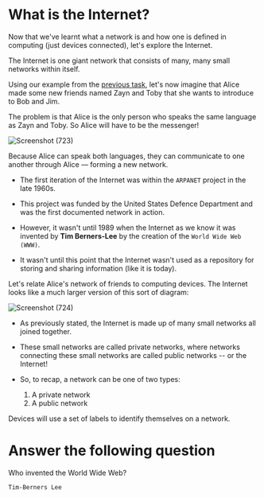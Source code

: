 # What is the Internet?

Now that we've learnt what a network is and how one is defined in computing (just devices connected), let's explore the Internet.

The Internet is one giant network that consists of many, many small networks within itself. 

Using our example from the [previous task](https://github.com/ShubhamJagtap2000/TryHackMe-THM/tree/main/02%20-%20Network%20Fundamentals/01%20-%20What%20is%20Networking/Task%2001), let's now imagine that Alice made some new friends named Zayn and Toby that she wants to introduce to Bob and Jim. 

The problem is that Alice is the only person who speaks the same language as Zayn and Toby. So Alice will have to be the messenger!

![Screenshot (723)](https://user-images.githubusercontent.com/63872951/177527735-51f33e61-8665-4b76-86c3-6a877b967c8c.png)


Because Alice can speak both languages, they can communicate to one another through Alice — forming a new network.

- The first iteration of the Internet was within the `ARPANET` project in the late 1960s. 

- This project was funded by the United States Defence Department and was the first documented network in action. 
- However, it wasn't until 1989 when the Internet as we know it was invented by **Tim Berners-Lee** by the creation of the `World Wide Web (WWW)`. 
- It wasn't until this point that the Internet wasn't used as a repository for storing and sharing information (like it is today).

Let's relate Alice's network of friends to computing devices. The Internet looks like a much larger version of this sort of diagram:

![Screenshot (724)](https://user-images.githubusercontent.com/63872951/177528308-6ee65dcf-dc87-4453-9490-345e62ce5713.png)

- As previously stated, the Internet is made up of many small networks all joined together.  
 
- These small networks are called private networks, where networks connecting these small networks are called public networks -- or the Internet! 
- So, to recap, a network can be one of two types:

   1. A private network
   2. A public network
    

Devices will use a set of labels to identify themselves on a network.

# Answer the following question

Who invented the World Wide Web?
```
Tim-Berners Lee
```

